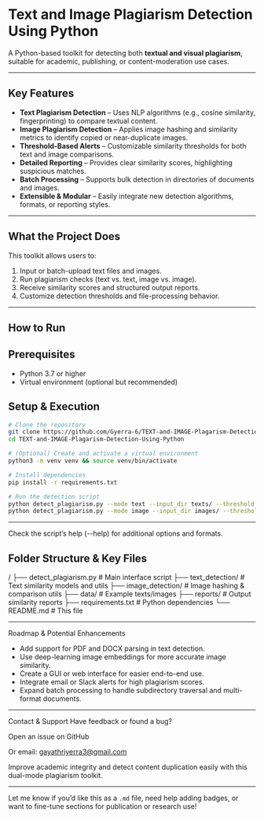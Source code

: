 # Text and Image Plagiarism Detection Using Python

A Python-based toolkit for detecting both **textual and visual plagiarism**, suitable for academic, publishing, or content-moderation use cases.

---

## Key Features

- **Text Plagiarism Detection** – Uses NLP algorithms (e.g., cosine similarity, fingerprinting) to compare textual content.
- **Image Plagiarism Detection** – Applies image hashing and similarity metrics to identify copied or near-duplicate images.
- **Threshold-Based Alerts** – Customizable similarity thresholds for both text and image comparisons.
- **Detailed Reporting** – Provides clear similarity scores, highlighting suspicious matches.
- **Batch Processing** – Supports bulk detection in directories of documents and images.
- **Extensible & Modular** – Easily integrate new detection algorithms, formats, or reporting styles.

---

## What the Project Does

This toolkit allows users to:

1. Input or batch-upload text files and images.
2. Run plagiarism checks (text vs. text, image vs. image).
3. Receive similarity scores and structured output reports.
4. Customize detection thresholds and file-processing behavior.

---

## How to Run 

## Prerequisites

- Python 3.7 or higher  
- Virtual environment (optional but recommended)  

## Setup & Execution

```bash
# Clone the repository
git clone https://github.com/Gyerra-6/TEXT-and-IMAGE-Plagarism-Detection-Using-Python.git
cd TEXT-and-IMAGE-Plagarism-Detection-Using-Python

# (Optional) Create and activate a virtual environment
python3 -m venv venv && source venv/bin/activate

# Install dependencies
pip install -r requirements.txt

# Run the detection script
python detect_plagiarism.py --mode text --input_dir texts/ --threshold 0.8
python detect_plagiarism.py --mode image --input_dir images/ --threshold 0.9
```

---

Check the script’s help (--help) for additional options and formats.

## Folder Structure & Key Files

/
├── detect_plagiarism.py   # Main interface script
├── text_detection/        # Text similarity models and utils
├── image_detection/       # Image hashing & comparison utils
├── data/                  # Example texts/images
├── reports/               # Output similarity reports
├── requirements.txt       # Python dependencies
└── README.md              # This file

---

Roadmap & Potential Enhancements
- Add support for PDF and DOCX parsing in text detection.
- Use deep-learning image embeddings for more accurate image similarity.
- Create a GUI or web interface for easier end-to-end use.
- Integrate email or Slack alerts for high plagiarism scores.
- Expand batch processing to handle subdirectory traversal and multi-format documents.

---

Contact & Support
Have feedback or found a bug?

Open an issue on GitHub

Or email: gayathriyerra3@gmail.com

Improve academic integrity and detect content duplication easily with this dual-mode plagiarism toolkit.

---

Let me know if you’d like this as a `.md` file, need help adding badges, or want to fine-tune sections for publication or research use!
